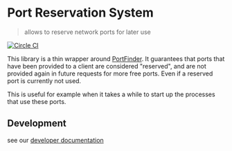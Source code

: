 # Port Reservation System

> allows to reserve network ports for later use

[![Circle CI](https://circleci.com/gh/Originate/port-reservation.svg?style=shield)](https://circleci.com/gh/Originate/port-reservation)

This library is a thin wrapper around
[PortFinder](https://github.com/indexzero/node-portfinder).
It guarantees that
ports that have been provided to a client
are considered "reserved",
and are not provided again
in future requests for more free ports.
Even if a reserved port is currently not used.

This is useful
for example
when it takes a while
to start up the processes
that use these ports.


## Development

see our [developer documentation](CONTRIBUTING.md)
